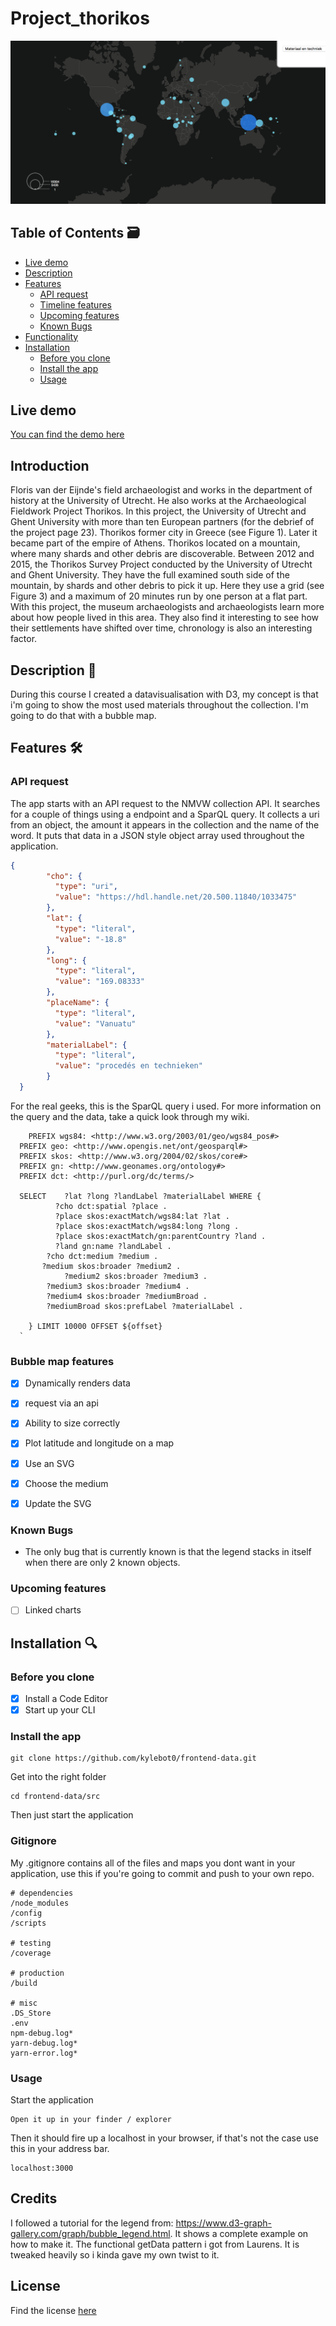 # Project_thorikos

![preview](https://github.com/kylebot0/frontend-data/blob/master/gh-images/Schermafbeelding%202019-11-28%20om%2011.48.40.png)
## Table of Contents 🗃

- [Live demo](#Live-demo)
- [Description](#Description)
- [Features](#Features)
  - [API request](#API-request)
  - [Timeline features](#Timeline-features)
  - [Upcoming features](#Upcoming-features)
  - [Known Bugs](#Known-Bugs)
- [Functionality](#Functionality)
- [Installation](#Installation)
  - [Before you clone](#Before-you-clone)
  - [Install the app](#Install-the-app)
  - [Usage](#Usage)
  
## Live demo

[You can find the demo here](https://kylebot0.github.io/project_thorikos/src/index.html)

## Introduction

Floris van der Eijnde's field archaeologist and works in the department of history at
the University of Utrecht. He also works at the Archaeological Fieldwork Project
Thorikos. In this project, the University of Utrecht and Ghent University with
more than ten European partners (for the debrief of the project page 23).
Thorikos former city in Greece (see Figure 1). Later it became
part of the empire of Athens. Thorikos located on a mountain, where many shards
and other debris are discoverable. Between 2012 and 2015, the Thorikos Survey Project
conducted by the University of Utrecht and Ghent University. They have the full
examined south side of the mountain, by shards and other debris to pick it up. Here
they use a grid (see Figure 3) and a maximum of 20 minutes
run by one person at a flat part. With this project, the museum archaeologists and archaeologists learn more
about how people lived in this area. They also find it interesting to
see how their settlements have shifted over time, chronology is also an
interesting factor.

## Description 📝

During this course I created a datavisualisation with D3, my concept is that i'm going to show the most used materials throughout the collection. I'm going to do that with a bubble map.

## Features 🛠️

### API request

The app starts with an API request to the NMVW collection API. It searches for a couple of things using a endpoint and a SparQL query. It collects a uri from an object, the amount it appears in the collection and the name of the word. It puts that data in a JSON style object array used throughout the application.


```json
{
        "cho": {
          "type": "uri",
          "value": "https://hdl.handle.net/20.500.11840/1033475"
        },
        "lat": {
          "type": "literal",
          "value": "-18.8"
        },
        "long": {
          "type": "literal",
          "value": "169.08333"
        },
        "placeName": {
          "type": "literal",
          "value": "Vanuatu"
        },
        "materialLabel": {
          "type": "literal",
          "value": "procedés en technieken"
        }
  }
```

For the real geeks, this is the SparQL query i used. For more information on the query and the data, take a quick look through my wiki.

```sparql
    PREFIX wgs84: <http://www.w3.org/2003/01/geo/wgs84_pos#>
  PREFIX geo: <http://www.opengis.net/ont/geosparql#>
  PREFIX skos: <http://www.w3.org/2004/02/skos/core#>
  PREFIX gn: <http://www.geonames.org/ontology#>
  PREFIX dct: <http://purl.org/dc/terms/>

  SELECT 	?lat ?long ?landLabel ?materialLabel WHERE {
          ?cho dct:spatial ?place .
          ?place skos:exactMatch/wgs84:lat ?lat .
          ?place skos:exactMatch/wgs84:long ?long .
          ?place skos:exactMatch/gn:parentCountry ?land .
          ?land gn:name ?landLabel .
        ?cho dct:medium ?medium .
       ?medium skos:broader ?medium2 .
			?medium2 skos:broader ?medium3 .
  		?medium3 skos:broader ?medium4 .
  		?medium4 skos:broader ?mediumBroad .
  		?mediumBroad skos:prefLabel ?materialLabel .

    } LIMIT 10000 OFFSET ${offset}
  `
```

### Bubble map features

- [x] Dynamically renders data
- [x] request via an api
- [x] Ability to size correctly
- [x] Plot latitude and longitude on a map
- [x] Use an SVG
- [x] Choose the medium
- [x] Update the SVG


### Known Bugs

- The only bug that is currently known is that the legend stacks in itself when there are only 2 known objects.

### Upcoming features

- [ ] Linked charts


## Installation 🔍

### Before you clone

- [x] Install a Code Editor
- [x] Start up your CLI

### Install the app
```
git clone https://github.com/kylebot0/frontend-data.git
```
Get into the right folder
```
cd frontend-data/src
```
Then just start the application

### Gitignore
My .gitignore contains all of the files and maps you dont want in your application, use this if you're going to commit and push to your own repo.
```
# dependencies
/node_modules
/config
/scripts

# testing
/coverage

# production
/build

# misc
.DS_Store
.env
npm-debug.log*
yarn-debug.log*
yarn-error.log*
```

### Usage

Start the application
```
Open it up in your finder / explorer
```

Then it should fire up a localhost in your browser, if that's not the case use this in your address bar.
```
localhost:3000
```

## Credits

I followed a tutorial for the legend from: https://www.d3-graph-gallery.com/graph/bubble_legend.html. It shows a complete example on how to make it. The functional getData pattern i got from Laurens. It is tweaked heavily so i kinda gave my own twist to it.


## License
Find the license [here](https://github.com/kylebot0/frontend-data/blob/master/LICENSE)


